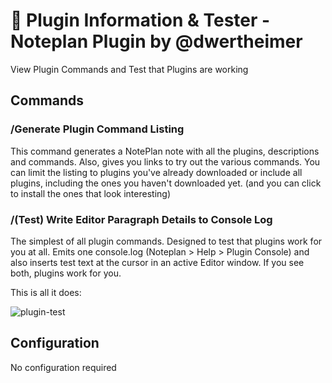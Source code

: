 # 🔌 Plugin Information & Tester - Noteplan Plugin by @dwertheimer

View Plugin Commands and Test that Plugins are working

## Commands

### /Generate Plugin Command Listing

This command generates a NotePlan note with all the plugins, descriptions and commands. Also, gives you links to try out the various commands. You can limit the listing to plugins you've already downloaded or include all plugins, including the ones you haven't downloaded yet. (and you can click to install the ones that look interesting)

### /(Test) Write Editor Paragraph Details to Console Log

The simplest of all plugin commands. Designed to test that plugins work for you at all. Emits one console.log (Noteplan > Help > Plugin Console) and also inserts test text at the cursor in an active Editor window. If you see both, plugins work for you. 

This is all it does:

![plugin-test](https://user-images.githubusercontent.com/8949588/128921788-7981b9b2-c2a9-44bb-b91c-6273f72a4e55.gif)


## Configuration

No configuration required
